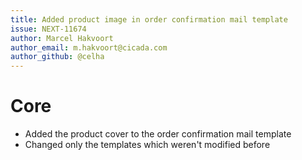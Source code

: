 ```yaml
---
title: Added product image in order confirmation mail template
issue: NEXT-11674
author: Marcel Hakvoort
author_email: m.hakvoort@cicada.com
author_github: @celha
---
```

# Core
* Added the product cover to the order confirmation mail template
* Changed only the templates which weren't modified before
